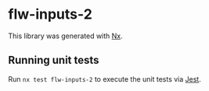 # flw-inputs-2

This library was generated with [Nx](https://nx.dev).

## Running unit tests

Run `nx test flw-inputs-2` to execute the unit tests via [Jest](https://jestjs.io).
